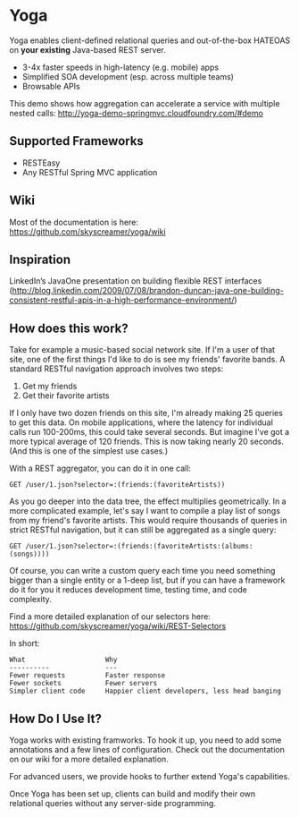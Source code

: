 # Yoga #

Yoga enables client-defined relational queries and out-of-the-box HATEOAS on **your existing** Java-based REST server.

* 3-4x faster speeds in high-latency (e.g. mobile) apps
* Simplified SOA development (esp. across multiple teams)
* Browsable APIs

This demo shows how aggregation can accelerate a service with multiple nested calls: http://yoga-demo-springmvc.cloudfoundry.com/#demo

## Supported Frameworks ##
 + RESTEasy
 + Any RESTful Spring MVC application

## Wiki ##
Most of the documentation is here: https://github.com/skyscreamer/yoga/wiki

## Inspiration ##
LinkedIn’s JavaOne presentation on building flexible REST interfaces (http://blog.linkedin.com/2009/07/08/brandon-duncan-java-one-building-consistent-restful-apis-in-a-high-performance-environment/)

## How does this work? ##
Take for example a music-based social network site.  If I'm a user of that site, one of the first things I'd like to do is see my friends' favorite bands.  A standard RESTful navigation approach involves two steps:

1. Get my friends
2. Get their favorite artists

If I only have two dozen friends on this site, I'm already making 25 queries to get this data.  On mobile applications, where the latency for individual calls run 100-200ms, this could take several seconds.  But imagine I've got a more typical average of 120 friends.  This is now taking nearly 20 seconds.  (And this is one of the simplest use cases.)

With a REST aggregator, you can do it in one call:

    GET /user/1.json?selector=:(friends:(favoriteArtists))

As you go deeper into the data tree, the effect multiplies geometrically.  In a more complicated example, let's say I want to compile a play list of songs from my friend's favorite artists.  This would require thousands of queries in strict RESTful navigation, but it can still be aggregated as a single query:

    GET /user/1.json?selector=:(friends:(favoriteArtists:(albums:(songs))))

Of course, you can write a custom query each time you need something bigger than a single entity or a 1-deep list, but if you can have a framework do it for you it reduces development time, testing time, and code complexity.

Find a more detailed explanation of our selectors here: https://github.com/skyscreamer/yoga/wiki/REST-Selectors

In short:

    What                    Why
    ----------              ---
    Fewer requests          Faster response
    Fewer sockets           Fewer servers
    Simpler client code     Happier client developers, less head banging

## How Do I Use It? ##
Yoga works with existing framworks.  To hook it up, you need to add some annotations and a few lines of configuration.  Check out the documentation on our wiki for a more detailed explanation.

For advanced users, we provide hooks to further extend Yoga's capabilities.

Once Yoga has been set up, clients can build and modify their own relational queries without any server-side programming.  
